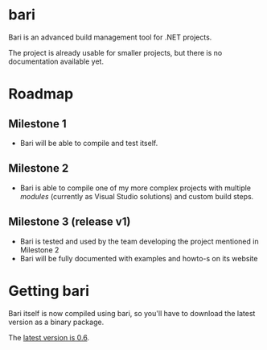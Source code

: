 bari
====

Bari is an advanced build management tool for .NET projects.

The project is already usable for smaller projects, but there is no documentation available yet.

# Roadmap #

## Milestone 1 ##

* Bari will be able to compile and test itself.

## Milestone 2 ##

* Bari is able to compile one of my more complex projects with multiple _modules_ (currently as Visual Studio solutions) and custom build steps.

## Milestone 3 (release v1) ##

* Bari is tested and used by the team developing the project mentioned in Milestone 2
* Bari will be fully documented with examples and howto-s on its website


# Getting bari #

Bari itself is now compiled using bari, so you'll have to download the latest version as a binary package. 

The [latest version is 0.6](https://github.com/vigoo/bari/releases/tag/0.6).

